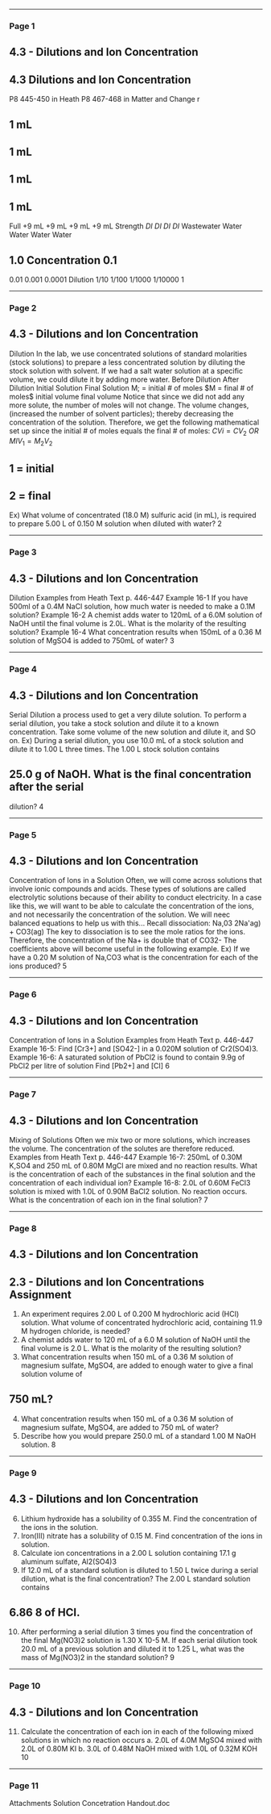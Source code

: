 

---

### Page 1

## 4.3 - Dilutions and lon Concentration
## 4.3 Dilutions and Ion Concentration
P8 445-450 in Heath
P8 467-468 in Matter and Change
r
## 1 mL
## 1 mL
## 1 mL
## 1 mL
Full
+9 mL
+9 mL
+9 mL
+9 mL
Strength
$DI$
$DI$
$DI$
$DI$
Wastewater
Water
Water
Water
Water
## 1.0 Concentration 0.1
0.01
0.001
0.0001
Dilution 1/10
1/100
1/1000
1/10000
1


---

### Page 2

## 4.3 - Dilutions and lon Concentration
Dilution
In the lab, we use concentrated solutions of standard molarities (stock
solutions) to prepare a less concentrated solution by diluting the stock
solution with solvent.
If we had a salt water solution at a specific volume, we could dilute it
by adding more water.
Before Dilution
After Dilution
Initial Solution
Final Solution
M; = initial # of moles
$M = final # of moles$
initial volume
final volume
Notice that since we did not add any more solute, the number of
moles will not change. The volume changes, (increased the number of
solvent particles); thereby decreasing the concentration of the
solution.
Therefore, we get the following mathematical set up since the initial #
of moles equals the final # of moles:
$CVi=CV_2$
$OR$
$MIV_1= M_2V_2$
## 1 = initial
## 2 = final
Ex) What volume of concentrated (18.0 M) sulfuric acid (in mL), is
required to prepare 5.00 L of 0.150 M solution when diluted with
water?
2


---

### Page 3

## 4.3 - Dilutions and lon Concentration
Dilution
Examples from Heath Text p. 446-447
Example 16-1
If you have 500ml of a 0.4M NaCl solution, how much water is needed to
make a 0.1M solution?
Example 16-2
A chemist adds water to 120mL of a 6.0M solution of NaOH until the
final volume is 2.0L. What is the molarity of the resulting solution?
Example 16-4
What concentration results when 150mL of a 0.36 M solution of MgSO4 is
added to 750mL of water?
3


---

### Page 4

## 4.3 - Dilutions and lon Concentration
Serial Dilution
a process used to get a very dilute solution.
To perform a serial dilution, you take a stock solution and dilute it
to a known concentration. Take some volume of the new solution
and dilute it, and SO on.
Ex) During a serial dilution, you use 10.0 mL of a stock solution and
dilute it to 1.00 L three times. The 1.00 L stock solution contains
## 25.0 g of NaOH. What is the final concentration after the serial
dilution?
4


---

### Page 5

## 4.3 - Dilutions and lon Concentration
Concentration of Ions in a Solution
Often, we will come across solutions that involve ionic compounds and
acids.
These types of solutions are called electrolytic solutions because of their
ability to conduct electricity.
In a case like this, we will want to be able to calculate the concentration of
the ions, and not necessarily the concentration of the solution. We will neec
balanced equations to help us with this...
Recall dissociation: Na,03
2Na'ag) + CO3(ag)
The key to dissociation is to see the mole ratios for the ions. Therefore, the
concentration of the Na+ is double that of CO32-
The coefficients above will become useful in the following example.
Ex) If we have a 0.20 M solution of Na,CO3 what is the concentration for
each of the ions produced?
5


---

### Page 6

## 4.3 - Dilutions and lon Concentration
Concentration of Ions in a Solution
Examples from Heath Text p. 446-447
Example 16-5:
Find [Cr3+] and [SO42-] in a 0.020M solution of Cr2(SO4)3.
Example 16-6:
A saturated solution of PbCl2 is found to contain 9.9g of PbCl2 per litre of solution
Find [Pb2+] and [CI]
6


---

### Page 7

## 4.3 - Dilutions and lon Concentration
Mixing of Solutions
Often we mix two or more solutions, which increases the volume. The
concentration of the solutes are therefore reduced.
Examples from Heath Text p. 446-447
Example 16-7:
250mL of 0.30M K,SO4 and 250 mL of 0.80M MgCl are mixed and no reaction
results. What is the concentration of each of the substances in the final solution
and the concentration of each individual ion?
Example 16-8:
2.0L of 0.60M FeCl3 solution is mixed with 1.0L of 0.90M BaCl2 solution. No
reaction occurs. What is the concentration of each ion in the final solution?
7


---

### Page 8

## 4.3 - Dilutions and lon Concentration
## 2.3 - Dilutions and Ion Concentrations Assignment
1. An experiment requires 2.00 L of 0.200 M hydrochloric acid (HCI) solution.
What volume of concentrated hydrochloric acid, containing 11.9 M hydrogen
chloride, is needed?
2. A chemist adds water to 120 mL of a 6.0 M solution of NaOH until the final
volume is 2.0 L. What is the molarity of the resulting solution?
3. What concentration results when 150 mL of a 0.36 M solution of magnesium
sulfate, MgSO4, are added to enough water to give a final solution volume of
## 750 mL?
4. What concentration results when 150 mL of a 0.36 M solution of magnesium
sulfate, MgSO4, are added to 750 mL of water?
5. Describe how you would prepare 250.0 mL of a standard 1.00 M NaOH
solution.
8


---

### Page 9

## 4.3 - Dilutions and lon Concentration
6. Lithium hydroxide has a solubility of 0.355 M. Find the concentration of the
ions in the solution.
7. Iron(III) nitrate has a solubility of 0.15 M. Find concentration of the ions in
solution.
8. Calculate ion concentrations in a 2.00 L solution containing 17.1 g aluminum
sulfate, Al2(SO4)3
9. If 12.0 mL of a standard solution is diluted to 1.50 L twice during a serial
dilution, what is the final concentration? The 2.00 L standard solution contains
## 6.86 8 of HCI.
10. After performing a serial dilution 3 times you find the concentration of the
final Mg(NO3)2 solution is 1.30 X 10-5 M. If each serial dilution took 20.0 mL of a
previous solution and diluted it to 1.25 L, what was the mass of Mg(NO3)2 in the
standard solution?
9


---

### Page 10

## 4.3 - Dilutions and lon Concentration
11. Calculate the concentration of each ion in each of the following mixed
solutions in which no reaction occurs
a. 2.0L of 4.0M MgSO4 mixed with 2.0L of 0.80M KI
b. 3.0L of 0.48M NaOH mixed with 1.0L of 0.32M KOH
10


---

### Page 11

Attachments
Solution Concetration Handout.doc